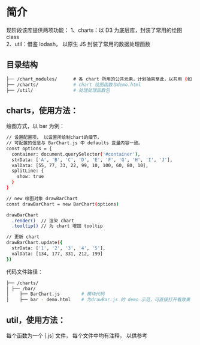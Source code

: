 # 简介
现阶段该库提供两项功能：
1、charts：以 D3 为底层库，封装了常用的绘图 class          
2、util：借鉴 lodash， 以原生 JS 封装了常用的数据处理函数

## 目录结构
```bash
├── /chart_modules/      # 各 chart 所用的公共元素，计划抽离至此，以共用 (如 splitline/tooltip 等)
├── /charts/             # chart 绘图函数与demo.html 
├── /util/               # 处理处理函数包
```

## charts，使用方法：
绘图方式，以 bar 为例：
```bash
// 设置配置项， 以设置所绘制chart的细节，
// 可配置的信息与 BarChart.js 中 defaults 变量内容一致。
const options = {
  container: document.querySelector('#container'),
  strData: ['A', 'B', 'C', 'D', 'E', 'F', 'G', 'H', 'I', 'J'],
  valData: [55, 77, 33, 22, 99, 10, 100, 60, 80, 10],
  splitLine: {
    show: true
  }
}

// new 绘图对象 drawBarChart
const drawBarChart = new BarChart(options)

drawBarChart
  .render()  // 渲染 chart
  .tooltip() // 为 chart 增加 tooltip

// 更新 chart
drawBarChart.update({
  strData: ['1', '2', '3', '4', '5'],
  valData: [134, 177, 331, 212, 199]
})
```



代码文件路径：
```bash
├── /charts/          
│ ├── /bar/       
│    ├── BarChart.js        # 模块代码
│    ├── bar - demo.html    # 为drawBar.js 的 demo 示范，可直接打开看效果
```

## util，使用方法：
每个函数为一个 [.js] 文件， 每个文件中均有注释， 以供参考